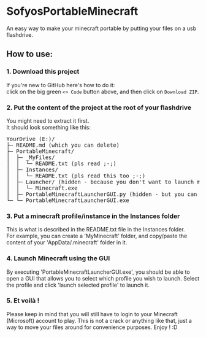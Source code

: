 # SofyosPortableMinecraft  
An easy way to make your minecraft portable by putting your files on a usb flashdrive.  
## How to use:  
### 1. Download this project  
If you're new to GitHub here's how to do it:  
click on the big green ```<> Code``` button above, and then click on ```Download ZIP```.  
### 2. Put the content of the project at the root of your flashdrive  
You might need to extract it first.  
It should look something like this:  
<pre>
YourDrive (E:)/  
├─ README.md (which you can delete)  
├─ PortableMinecraft/  
│  ├─ _MyFiles/  
│  │  └─ README.txt (pls read ;-;)  
│  ├─ Instances/  
│  │  └─ README.txt (pls read this too ;-;)  
│  ├─ Launcher/ (hidden - because you don't want to launch minecraft from here..)  
│  │  └─ Minecraft.exe  
│  ├─ PortableMinecraftLauncherGUI.py (hidden - but you can modify it if you know what you're doing ;) )  
└─ └─ PortableMinecraftLauncherGUI.exe 
</pre>
### 3. Put a minecraft profile/instance in the Instances folder  
This is what is described in the README.txt file in the Instances folder.  
For example, you can create a 'MyMinecraft' folder, and copy/paste the content of your 'AppData/.minecraft' folder in it.  
### 4. Launch Minecraft using the GUI  
By executing 'PortableMinecraftLauncherGUI.exe', you should be able to open a GUI that allows you to select which profile you wish to launch. Select the profile and click 'launch selected profile' to launch it.  
### 5. Et voilà !  
Please keep in mind that you will still have to login to your Minecraft (Microsoft) account to play. This is not a crack or anything like that, just a way to move your files around for convenience purposes. Enjoy ! :D  
